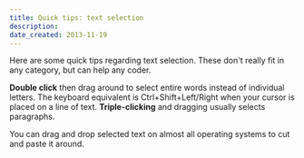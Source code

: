 ```yaml
---
title: Quick tips: text selection
description: 
date_created: 2013-11-19
---
```


Here are some quick tips regarding text selection. These don't really fit in any category, but can help any coder.

**Double click** then drag around to select entire words instead of individual letters. The keyboard equivalent is Ctrl+Shift+Left/Right when your cursor is placed on a line of text. **Triple-clicking** and dragging usually selects paragraphs.

You can drag and drop selected text on almost all operating systems to cut and paste it around.

